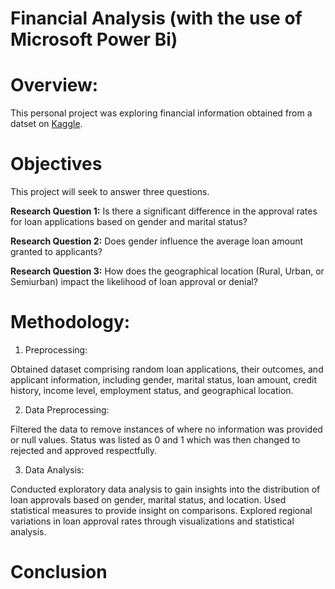 # Financial Analysis (with the use of Microsoft Power Bi)

# Overview:

This personal project was exploring financial information obtained from a datset on [Kaggle](https://www.kaggle.com/datasets/mirzahasnine/loan-data-set?resource=download&select=loan_train.csv).

# Objectives

This project will seek to answer three questions.

**Research Question 1:**
Is there a significant difference in the approval rates for loan applications based on gender and marital status?

**Research Question 2:**
Does gender influence the average loan amount granted to applicants?

**Research Question 3:**
How does the geographical location (Rural, Urban, or Semiurban) impact the likelihood of loan approval or denial?
   
# Methodology:

1. Preprocessing:

Obtained dataset comprising random loan applications, their outcomes, and applicant information, including gender, marital status, loan amount, credit history, income level, employment status, and geographical location.

2. Data Preprocessing:
   
Filtered the data to remove instances of where no information was provided or null values. Status was listed as 0 and 1 which was then changed to rejected and approved respectfully.

3. Data Analysis:
   
Conducted exploratory data analysis to gain insights into the distribution of loan approvals based on gender, marital status, and location. Used statistical measures to provide insight on comparisons. Explored regional variations in loan approval rates through visualizations and statistical analysis.

# Conclusion




